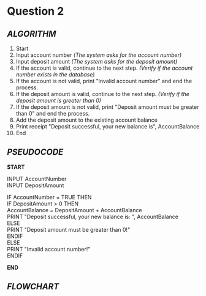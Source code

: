 # Question 2

## *ALGORITHM*

1. Start
2. Input account number *(The system asks for the account number)*
3. Input deposit amount *(The system asks for the deposit amount)*
4. If the account is valid, continue to the next step. *(Verify if the account number exists in the database)*
5. If the account is not valid, print "Invalid account number" and end the process.
6. If the deposit amount is valid, continue to the next step. *(Verify if the deposit amount is greater than 0)*
7. If the deposit amount is not valid, print "Deposit amount must be greater than 0" and end the process.
8. Add the deposit amount to the existing account balance
9. Print receipt "Deposit successful, your new balance is", AccountBalance
10. End

## *PSEUDOCODE*

**START**

INPUT AccountNumber\
INPUT DepositAmount

IF AccountNumber = TRUE THEN\
  IF DepositAmount > 0 THEN\
    AccountBalance = DepositAmount + AccountBalance\
    PRINT "Deposit successful, your new balance is: ", AccountBalance\
  ELSE\
    PRINT "Deposit amount must be greater than 0!"\
  ENDIF\
ELSE\
  PRINT "Invalid account number!"\
ENDIF

**END**

## *FLOWCHART*

